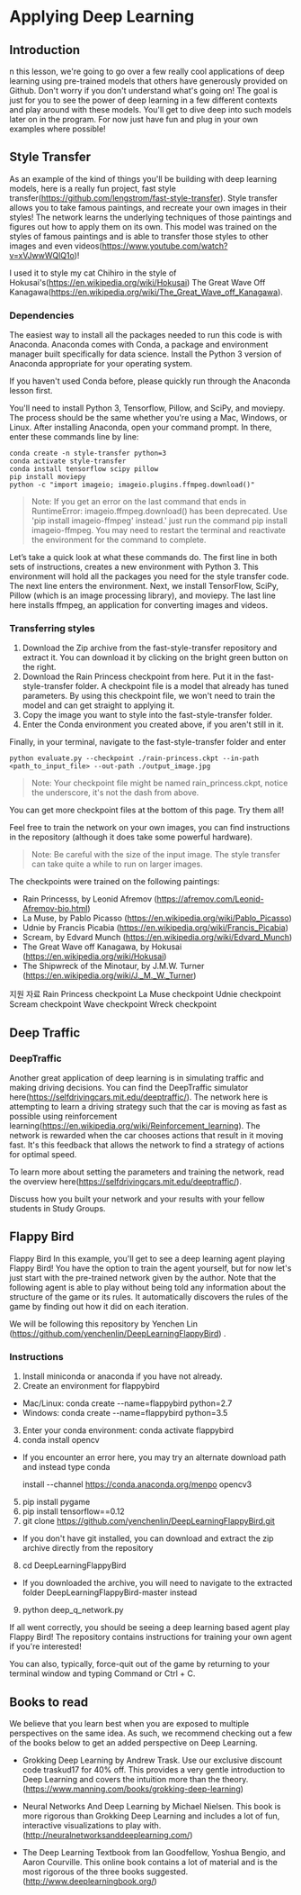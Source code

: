 # Applying Deep Learning

## Introduction 

n this lesson, we're going to go over a few really cool applications of deep learning using pre-trained models that others have generously provided on Github. Don't worry if you don't understand what's going on! The goal is just for you to see the power of deep learning in a few different contexts and play around with these models. You'll get to dive deep into such models later on in the program. For now just have fun and plug in your own examples where possible!


## Style Transfer
As an example of the kind of things you'll be building with deep learning models, here is a really fun project, fast style transfer(https://github.com/lengstrom/fast-style-transfer). Style transfer allows you to take famous paintings, and recreate your own images in their styles! The network learns the underlying techniques of those paintings and figures out how to apply them on its own. This model was trained on the styles of famous paintings and is able to transfer those styles to other images and even videos(https://www.youtube.com/watch?v=xVJwwWQlQ1o)!

I used it to style my cat Chihiro in the style of Hokusai's(https://en.wikipedia.org/wiki/Hokusai) The Great Wave Off Kanagawa(https://en.wikipedia.org/wiki/The_Great_Wave_off_Kanagawa).


### Dependencies

The easiest way to install all the packages needed to run this code is with Anaconda. Anaconda comes with Conda, a package and environment manager built specifically for data science. Install the Python 3 version of Anaconda appropriate for your operating system.

If you haven't used Conda before, please quickly run through the Anaconda lesson first.

You'll need to install Python 3, Tensorflow, Pillow, and SciPy, and moviepy. The process should be the same whether you're using a Mac, Windows, or Linux. After installing Anaconda, open your command prompt. In there, enter these commands line by line:

    conda create -n style-transfer python=3
    conda activate style-transfer
    conda install tensorflow scipy pillow
    pip install moviepy
    python -c "import imageio; imageio.plugins.ffmpeg.download()"

> Note: If you get an error on the last command that ends in RuntimeError: imageio.ffmpeg.download() has been deprecated. Use 'pip install imageio-ffmpeg' instead.' just run the command pip install imageio-ffmpeg. You may need to restart the terminal and reactivate the environment for the command to complete.

Let’s take a quick look at what these commands do. The first line in both sets of instructions, creates a new environment with Python 3. This environment will hold all the packages you need for the style transfer code. The next line enters the environment. Next, we install TensorFlow, SciPy, Pillow (which is an image processing library), and moviepy. The last line here installs ffmpeg, an application for converting images and videos.


### Transferring styles

1. Download the Zip archive from the fast-style-transfer repository and extract it. You can download it by clicking on the bright green button on the right.
2. Download the Rain Princess checkpoint from here. Put it in the fast-style-transfer folder. A checkpoint file is a model that already has tuned parameters. By using this checkpoint file, we won't need to train the model and can get straight to applying it.
3. Copy the image you want to style into the fast-style-transfer folder.
4. Enter the Conda environment you created above, if you aren't still in it.

Finally, in your terminal, navigate to the fast-style-transfer folder and enter

    python evaluate.py --checkpoint ./rain-princess.ckpt --in-path <path_to_input_file> --out-path ./output_image.jpg

> Note: Your checkpoint file might be named rain_princess.ckpt, notice the underscore, it's not the dash from above.


You can get more checkpoint files at the bottom of this page. Try them all!

Feel free to train the network on your own images, you can find instructions in the repository (although it does take some powerful hardware).

> Note: Be careful with the size of the input image. The style transfer can take quite a while to run on larger images.



The checkpoints were trained on the following paintings:

* Rain Princesss, by Leonid Afremov (https://afremov.com/Leonid-Afremov-bio.html)
* La Muse, by Pablo Picasso (https://en.wikipedia.org/wiki/Pablo_Picasso)
* Udnie by Francis Picabia (https://en.wikipedia.org/wiki/Francis_Picabia)
* Scream, by Edvard Munch (https://en.wikipedia.org/wiki/Edvard_Munch)
* The Great Wave off Kanagawa, by Hokusai (https://en.wikipedia.org/wiki/Hokusai)
* The Shipwreck of the Minotaur, by J.M.W. Turner (https://en.wikipedia.org/wiki/J._M._W._Turner)



지원 자료
 Rain Princess checkpoint
 La Muse checkpoint
 Udnie checkpoint
 Scream checkpoint
 Wave checkpoint
 Wreck checkpoint



## Deep Traffic

### DeepTraffic
Another great application of deep learning is in simulating traffic and making driving decisions. You can find the DeepTraffic simulator here(https://selfdrivingcars.mit.edu/deeptraffic/). The network here is attempting to learn a driving strategy such that the car is moving as fast as possible using reinforcement learning(https://en.wikipedia.org/wiki/Reinforcement_learning). The network is rewarded when the car chooses actions that result in it moving fast. It's this feedback that allows the network to find a strategy of actions for optimal speed.

To learn more about setting the parameters and training the network, read the overview here(https://selfdrivingcars.mit.edu/deeptraffic/).

Discuss how you built your network and your results with your fellow students in Study Groups.




## Flappy Bird

Flappy Bird
In this example, you'll get to see a deep learning agent playing Flappy Bird! You have the option to train the agent yourself, but for now let's just start with the pre-trained network given by the author. Note that the following agent is able to play without being told any information about the structure of the game or its rules. It automatically discovers the rules of the game by finding out how it did on each iteration.

We will be following this repository by Yenchen Lin (https://github.com/yenchenlin/DeepLearningFlappyBird) .

### Instructions
1. Install miniconda or anaconda if you have not already.
2. Create an environment for flappybird
  * Mac/Linux: conda create --name=flappybird python=2.7
  * Windows: conda create --name=flappybird python=3.5
3. Enter your conda environment: conda activate flappybird
4. conda install opencv
  * If you encounter an error here, you may try an alternate download path and instead type conda 
    
    install --channel https://conda.anaconda.org/menpo opencv3

5. pip install pygame
6. pip install tensorflow==0.12
7. git clone https://github.com/yenchenlin/DeepLearningFlappyBird.git
  * If you don't have git installed, you can download and extract the zip archive directly from the repository
8. cd DeepLearningFlappyBird
  * If you downloaded the archive, you will need to navigate to the extracted folder DeepLearningFlappyBird-master instead
9. python deep_q_network.py


If all went correctly, you should be seeing a deep learning based agent play Flappy Bird! The repository contains instructions for training your own agent if you're interested!


You can also, typically, force-quit out of the game by returning to your terminal window and typing Command or Ctrl + C.


## Books to read

We believe that you learn best when you are exposed to multiple perspectives on the same idea. As such, we recommend checking out a few of the books below to get an added perspective on Deep Learning.


* Grokking Deep Learning by Andrew Trask. Use our exclusive discount code traskud17 for 40% off. This provides a very gentle introduction to Deep Learning and covers the intuition more than the theory. (https://www.manning.com/books/grokking-deep-learning)

* Neural Networks And Deep Learning by Michael Nielsen. This book is more rigorous than Grokking Deep Learning and includes a lot of fun, interactive visualizations to play with. (http://neuralnetworksanddeeplearning.com/)

* The Deep Learning Textbook from Ian Goodfellow, Yoshua Bengio, and Aaron Courville. This online book contains a lot of material and is the most rigorous of the three books suggested. (http://www.deeplearningbook.org/)




